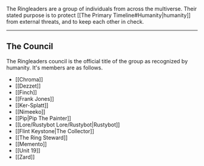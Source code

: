The Ringleaders are a group of individuals from across the multiverse. Their stated purpose is to protect [[The Primary Timeline#Humanity|humanity]] from external threats, and to keep each other in check.

---
## The Council

The Ringleaders council is the official title of the group as recognized by humanity. It's members are as follows.
- [[Chroma]]
- [[Dezzet]]
- [[Finch]]
- [[Frank Jones]]
- [[Ker-Splatt]]
- [[Nimeeko]]
- [[Pip|Pip The Painter]]
- [[Lore/Rustybot Lore/Rustybot|Rustybot]]
- [[Flint Keystone|The Collector]]
- [[The Ring Steward]]
- [[Memento]]
- [[Unit 19]]
- [[Zard]]